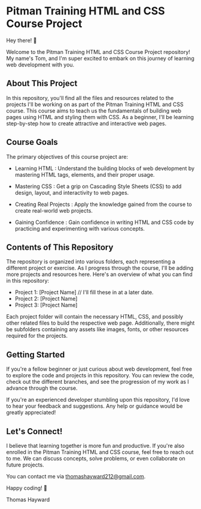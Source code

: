 # Pitman Training HTML and CSS Course Project

Hey there! 👋

Welcome to the Pitman Training HTML and CSS Course Project repository! My name's Tom, and I'm super excited to embark on this journey of learning web development with you.
## About This Project

In this repository, you'll find all the files and resources related to the projects I'll be working on as part of the Pitman Training HTML and CSS course. This course aims to teach us the fundamentals of building web pages using HTML and styling them with CSS. As a beginner, I'll be learning step-by-step how to create attractive and interactive web pages.
## Course Goals

The primary objectives of this course project are:

- Learning HTML
: Understand the building blocks of web development by mastering HTML tags, elements, and their proper usage.

- Mastering CSS
: Get a grip on Cascading Style Sheets (CSS) to add design, layout, and interactivity to web pages.

- Creating Real Projects
: Apply the knowledge gained from the course to create real-world web projects.

- Gaining Confidence
: Gain confidence in writing HTML and CSS code by practicing and experimenting with various concepts.

## Contents of This Repository

The repository is organized into various folders, each representing a different project or exercise. As I progress through the course, I'll be adding more projects and resources here. Here's an overview of what you can find in this repository:

- Project 1: [Project Name] // I'll fill these in at a later date.
- Project 2: [Project Name]
- Project 3: [Project Name]

Each project folder will contain the necessary HTML, CSS, and possibly other related files to build the respective web page. Additionally, there might be subfolders containing any assets like images, fonts, or other resources required for the projects.
## Getting Started

If you're a fellow beginner or just curious about web development, feel free to explore the code and projects in this repository. You can review the code, check out the different branches, and see the progression of my work as I advance through the course.

If you're an experienced developer stumbling upon this repository, I'd love to hear your feedback and suggestions. Any help or guidance would be greatly appreciated!
## Let's Connect!

I believe that learning together is more fun and productive. If you're also enrolled in the Pitman Training HTML and CSS course, feel free to reach out to me. We can discuss concepts, solve problems, or even collaborate on future projects.

You can contact me via thomashayward212@gmail.com. 

Happy coding! 🚀

Thomas Hayward
